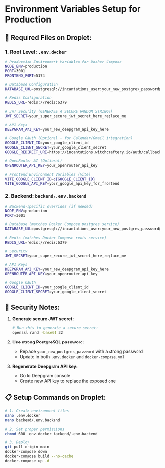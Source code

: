 # Environment Variables Setup for Production

## 📁 Required Files on Droplet:

### 1. **Root Level: `.env.docker`**
```bash
# Production Environment Variables for Docker Compose
NODE_ENV=production
PORT=3001
FRONTEND_PORT=5174

# Database Configuration  
DATABASE_URL=postgresql://incantations_user:your_new_postgres_password@postgres:5432/incantations_dev

# Redis Configuration
REDIS_URL=redis://redis:6379

# JWT Security (GENERATE A SECURE RANDOM STRING!)
JWT_SECRET=your_super_secure_jwt_secret_here_replace_me

# API Keys
DEEPGRAM_API_KEY=your_new_deepgram_api_key_here

# Google OAuth (Optional - for Calendar/Gmail integration)
GOOGLE_CLIENT_ID=your_google_client_id
GOOGLE_CLIENT_SECRET=your_google_client_secret
GOOGLE_REDIRECT_URI=https://incantations.witchcraftery.io/auth/callback

# OpenRouter AI (Optional)
OPENROUTER_API_KEY=your_openrouter_api_key

# Frontend Environment Variables (Vite)
VITE_GOOGLE_CLIENT_ID=${GOOGLE_CLIENT_ID}
VITE_GOOGLE_API_KEY=your_google_api_key_for_frontend
```

### 2. **Backend: `backend/.env.backend`**
```bash
# Backend-specific overrides (if needed)
NODE_ENV=production
PORT=3001

# Database (matches Docker Compose postgres service)
DATABASE_URL=postgresql://incantations_user:your_new_postgres_password@postgres:5432/incantations_dev

# Redis (matches Docker Compose redis service)
REDIS_URL=redis://redis:6379

# Security
JWT_SECRET=your_super_secure_jwt_secret_here_replace_me

# API Keys
DEEPGRAM_API_KEY=your_new_deepgram_api_key_here
OPENROUTER_API_KEY=your_openrouter_api_key

# Google OAuth
GOOGLE_CLIENT_ID=your_google_client_id
GOOGLE_CLIENT_SECRET=your_google_client_secret
```

## 🔐 **Security Notes:**

1. **Generate secure JWT secret:**
   ```bash
   # Run this to generate a secure secret:
   openssl rand -base64 32
   ```

2. **Use strong PostgreSQL password:**
   - Replace `your_new_postgres_password` with a strong password
   - Update in both `.env.docker` and `docker-compose.yml`

3. **Regenerate Deepgram API key:**
   - Go to Deepgram console
   - Create new API key to replace the exposed one

## 📋 **Setup Commands on Droplet:**

```bash
# 1. Create environment files
nano .env.docker
nano backend/.env.backend

# 2. Set proper permissions
chmod 600 .env.docker backend/.env.backend

# 3. Deploy
git pull origin main
docker-compose down
docker-compose build --no-cache
docker-compose up -d
``` 